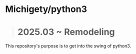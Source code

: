 # Michigety/python3

> # 2025.03 ~ Remodeling

This repository's purpose is to get into the swing of python3.

